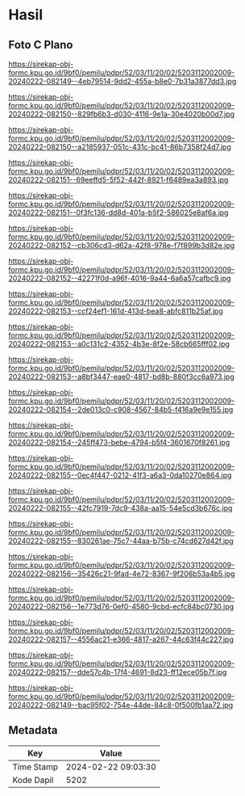 # Hasil

## Foto C Plano

https://sirekap-obj-formc.kpu.go.id/9bf0/pemilu/pdpr/52/03/11/20/02/5203112002009-20240222-082149--4eb79514-9dd2-455a-b8e0-7b31a3877dd3.jpg

https://sirekap-obj-formc.kpu.go.id/9bf0/pemilu/pdpr/52/03/11/20/02/5203112002009-20240222-082150--829fb6b3-d030-4116-9e1a-30e4020b00d7.jpg

https://sirekap-obj-formc.kpu.go.id/9bf0/pemilu/pdpr/52/03/11/20/02/5203112002009-20240222-082150--a2185937-051c-431c-bc41-86b7358f24d7.jpg

https://sirekap-obj-formc.kpu.go.id/9bf0/pemilu/pdpr/52/03/11/20/02/5203112002009-20240222-082151--69eeffd5-5f52-442f-8921-f6489ea3a893.jpg

https://sirekap-obj-formc.kpu.go.id/9bf0/pemilu/pdpr/52/03/11/20/02/5203112002009-20240222-082151--0f3fc136-dd8d-401a-b5f2-586025e8af6a.jpg

https://sirekap-obj-formc.kpu.go.id/9bf0/pemilu/pdpr/52/03/11/20/02/5203112002009-20240222-082152--cb306cd3-d62a-42f8-978e-f7f899b3d82e.jpg

https://sirekap-obj-formc.kpu.go.id/9bf0/pemilu/pdpr/52/03/11/20/02/5203112002009-20240222-082152--42271f0d-a96f-4016-9a44-6a6a57cafbc9.jpg

https://sirekap-obj-formc.kpu.go.id/9bf0/pemilu/pdpr/52/03/11/20/02/5203112002009-20240222-082153--ccf24ef1-161d-413d-bea8-abfc811b25af.jpg

https://sirekap-obj-formc.kpu.go.id/9bf0/pemilu/pdpr/52/03/11/20/02/5203112002009-20240222-082153--a0c131c2-4352-4b3e-8f2e-58cb665fff02.jpg

https://sirekap-obj-formc.kpu.go.id/9bf0/pemilu/pdpr/52/03/11/20/02/5203112002009-20240222-082153--a8bf3447-eae0-4817-bd8b-880f3cc6a973.jpg

https://sirekap-obj-formc.kpu.go.id/9bf0/pemilu/pdpr/52/03/11/20/02/5203112002009-20240222-082154--2de013c0-c908-4567-84b5-f416a9e9e155.jpg

https://sirekap-obj-formc.kpu.go.id/9bf0/pemilu/pdpr/52/03/11/20/02/5203112002009-20240222-082154--245ff473-bebe-4794-b5f4-3601670f8261.jpg

https://sirekap-obj-formc.kpu.go.id/9bf0/pemilu/pdpr/52/03/11/20/02/5203112002009-20240222-082155--0ec4f447-0212-41f3-a6a3-0da10270e864.jpg

https://sirekap-obj-formc.kpu.go.id/9bf0/pemilu/pdpr/52/03/11/20/02/5203112002009-20240222-082155--42fc7919-7dc9-438a-aa15-54e5cd3b676c.jpg

https://sirekap-obj-formc.kpu.go.id/9bf0/pemilu/pdpr/52/03/11/20/02/5203112002009-20240222-082155--830261ae-75c7-44aa-b75b-c74cd627d42f.jpg

https://sirekap-obj-formc.kpu.go.id/9bf0/pemilu/pdpr/52/03/11/20/02/5203112002009-20240222-082156--35426c21-9fad-4e72-8367-9f206b53a4b5.jpg

https://sirekap-obj-formc.kpu.go.id/9bf0/pemilu/pdpr/52/03/11/20/02/5203112002009-20240222-082156--1e773d76-0ef0-4580-9cbd-ecfc84bc0730.jpg

https://sirekap-obj-formc.kpu.go.id/9bf0/pemilu/pdpr/52/03/11/20/02/5203112002009-20240222-082157--4556ac21-e366-4817-a267-44c63f44c227.jpg

https://sirekap-obj-formc.kpu.go.id/9bf0/pemilu/pdpr/52/03/11/20/02/5203112002009-20240222-082157--dde57c4b-17f4-4691-8d23-ff12ece05b7f.jpg

https://sirekap-obj-formc.kpu.go.id/9bf0/pemilu/pdpr/52/03/11/20/02/5203112002009-20240222-082149--bac95f02-754e-44de-84c8-0f500fb1aa72.jpg


## Metadata

| Key        | Value               |
| ---------- | ------------------- |
| Time Stamp | 2024-02-22 09:03:30 |
| Kode Dapil | 5202                |



